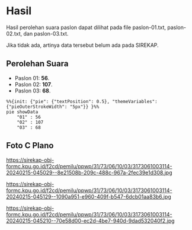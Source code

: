 # Hasil

Hasil perolehan suara paslon dapat dilihat pada file paslon-01.txt, paslon-02.txt, dan paslon-03.txt.

Jika tidak ada, artinya data tersebut belum ada pada SIREKAP.

## Perolehan Suara

 * Paslon 01: **56**.
 * Paslon 02: **107**.
 * Paslon 03: **68**.

```mermaid
%%{init: {"pie": {"textPosition": 0.5}, "themeVariables": {"pieOuterStrokeWidth": "5px"}} }%%
pie showData
    "01" : 56
    "02" : 107
    "03" : 68
```
## Foto C Plano

https://sirekap-obj-formc.kpu.go.id/f2cd/pemilu/ppwp/31/73/06/10/03/3173061003114-20240215-045029--8e21508b-209c-488c-967a-2fec39e1d308.jpg

https://sirekap-obj-formc.kpu.go.id/f2cd/pemilu/ppwp/31/73/06/10/03/3173061003114-20240215-045129--1090a951-e960-409f-b547-6dcb01aa83b6.jpg

https://sirekap-obj-formc.kpu.go.id/f2cd/pemilu/ppwp/31/73/06/10/03/3173061003114-20240215-045210--70e58d00-ec2d-4be7-940d-9dad532040f2.jpg
